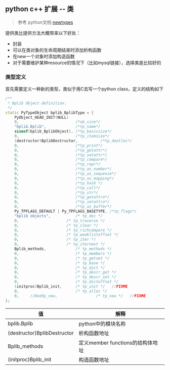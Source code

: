 ## python c++ 扩展 -- 类

> 参考 python文档 [newtypes](https://docs.python.org/2/extending/newtypes.html)

提供类比提供方法大概带来以下好处：

* 封装
* 可以在类对象的生命周期结束时添加析构函数
* 在new一个对象时添加构造函数
* 对于需要维护某种resource的情况下（比如mysql链接），选择类是比较好的

### 类型定义

首先需要定义一种新的类型，类似于用C去写一个python class，定义的结构如下

```c++
/**
 * Bplib Object definition.
 */
static PyTypeObject bplib_BplibType = {
    PyObject_HEAD_INIT(NULL)
    0,                         /*ob_size*/
    "bplib.Bplib",             /*tp_name*/
    sizeof(bplib_BplibObject), /*tp_basicsize*/
    0,                         /*tp_itemsize*/
    (destructor)BplibDestructor,          /*tp_dealloc*/
    0,                         /*tp_print*/
    0,                         /*tp_getattr*/
    0,                         /*tp_setattr*/
    0,                         /*tp_compare*/
    0,                         /*tp_repr*/
    0,                         /*tp_as_number*/
    0,                         /*tp_as_sequence*/
    0,                         /*tp_as_mapping*/
    0,                         /*tp_hash */
    0,                         /*tp_call*/
    0,                         /*tp_str*/
    0,                         /*tp_getattro*/
    0,                         /*tp_setattro*/
    0,                         /*tp_as_buffer*/
    Py_TPFLAGS_DEFAULT | Py_TPFLAGS_BASETYPE, /*tp_flags*/
    "bplib objects",           /* tp_doc */
    0,                     /* tp_traverse */
    0,                     /* tp_clear */
    0,                     /* tp_richcompare */
    0,                     /* tp_weaklistoffset */
    0,                     /* tp_iter */
    0,                     /* tp_iternext */
    Bplib_methods,             /* tp_methods */
    0,                         /* tp_members */
    0,                         /* tp_getset */
    0,                         /* tp_base */
    0,                         /* tp_dict */
    0,                         /* tp_descr_get */
    0,                         /* tp_descr_set */
    0,                         /* tp_dictoffset */
    (initproc)Bplib_init,      /* tp_init */   //FIXME
    0,                         /* tp_alloc */
    0,     //Noddy_new,                 /* tp_new */   //FIXME
};
```

|值| 解释 |
| -- | -- |
|bplib.Bplib| python中的模块名称 |
|(destructor)BplibDestructor | 析构函数地址 |
| Bplib_methods | 定义member functions的结构体地址 |
| (initproc)Bplib_init| 构造函数地址 |



